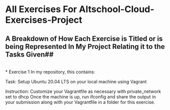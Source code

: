  # All Exercises For Altschool-Cloud-Exercises-Project #
 
## A Breakdown of How Each Exercise is Titled or is being Represented In My Project Relating it to the Tasks Given##
<br>
* Exercise 1 
In my repository, this contains: <br>

Task: Setup Ubuntu 20.04 LTS on your local machine using Vagrant<br>

Instruction: 
Customize your Vagrantfile as necessary with private_network set to dhcp
Once the machine is up, run ifconfig and share the output in your submission along with your Vagrantfile in a folder for this exercise.


